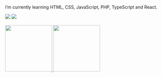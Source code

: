 I’m currently learning HTML, CSS, JavaScript, PHP, TypeScript and React.

<div>
<a href="https://instagram.com/gabrielbarboosa_" target="_blank"><img src="https://img.shields.io/badge/-Instagram-%23E4405F?style=for-the-badge&logo=instagram&logoColor=white" target="_blank"></a>
<a href="https://www.linkedin.com/in/gabrielbarbosadev" target="_blank"><img src="https://img.shields.io/badge/-LinkedIn-%230077B5?style=for-the-badge&logo=linkedin&logoColor=white" target="_blank"></a>   
</div>
<br />
<div>
<a href="https://github.com/gabrielbarbosa1999">
<img height="150em" src="https://github-readme-stats.vercel.app/api/top-langs/?username=gabrielbarbosa1999&layout=compact&langs_count=7&theme=dracula"/>
<img height="150em" src="https://github-readme-stats.vercel.app/api?username=gabrielbarbosa1999&show_icons=true&theme=dracula&include_all_commits=true&count_private=true"/>
</div>

